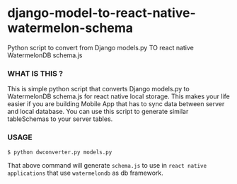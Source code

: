 # django-model-to-react-native-watermelon-schema
Python script to convert  from  Django models.py  TO  react native WatermelonDB schema.js

### WHAT IS THIS ? ###
This is simple python script that converts Django models.py to WatermelonDB schema.js for react native local storage. This makes your life easier if you are building Mobile App that has to sync data between server and local database. You can use this script to generate similar tableSchemas to your server tables. 

### USAGE ###

`$ python dwconverter.py models.py`

That above command will generate `schema.js` to use in `react native applications` that use `watermelondb` as db framework. 

